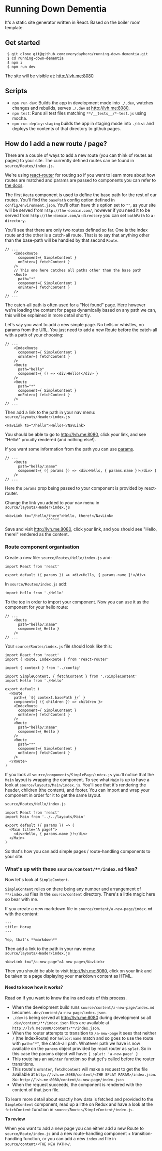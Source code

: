 # Running Down Dementia

It's a static site generator written in React. Based on the boiler room template. 

## Get started

```
 $ git clone git@github.com:everydayhero/running-down-dementia.git
 $ cd running-down-dementia
 $ npm i
 $ npm run dev
```

The site will be visible at: http://lvh.me:8080

## Scripts

* `npm run dev`: Builds the app in development mode into `./.dev`, watches changes and rebuilds, serves `./.dev` at http://lvh.me:8080.
* `npm test`: Runs all test files matching `**/__tests__/*-test.js` using mocha.
* `npm run deploy:staging` builds the app in staging mode into `./dist` and deploys the contents of that directory to github pages.

## How do I add a new route / page?

There are a couple of ways to add a new route (you can think of routes as pages) to your site. The currently defined routes can be found in `source/Routes/index.js`.

We're using [react-router](https://github.com/rackt/react-router) for routing so if you want to learn more about how routes are matched and params are passed to components you can refer to [the docs](https://github.com/rackt/react-router/tree/master/docs).

The first `Route` component is used to define the base path for the rest of our routes. You'll find the `basePath` config option defined in `config/environment.json`. You'll often have this option set to `""`, as your site will be served from `http://the-domain.com/`, however if you need it to be served from `http://the-domain.com/a-directory` you can set `bathPath` to `a-directory`.

You'll see that there are only two routes defined so far. One is the index route and the other is a catch-all route. That is to say that anything other than the base-path will be handled by that second `Route`.

```
// ...
    <IndexRoute
      component={ SimpleContent }
      onEnter={ fetchContent }
    />
    // This one here catches all paths other than the base path
    <Route
      path="*"
      component={ SimpleContent }
      onEnter={ fetchContent }
    />
// ...
```

The catch-all path is often used for a "Not found" page. Here however we're loading the content for pages dynamically based on any path we can, this will be explained in more detail shortly.

Let's say you want to add a new simple page. No bells or whistles, no params from the URL. You just need to add a new Route before the catch-all with a path of your choosing:

```
// ...
    <IndexRoute
      component={ SimpleContent }
      onEnter={ fetchContent }
    />
    <Route
      path="hello"
      component={ () => <div>Hello!</div> }
    />
    <Route
      path="*"
      component={ SimpleContent }
      onEnter={ fetchContent }
    />
// ...
```

Then add a link to the path in your nav menu: `source/layouts/Header/index.js`

```
<NavLink to="/hello">Hello!</NavLink>
```

You should be able to go to http://lvh.me:8080, click your link, and see "Hello!" proudly rendered (and nothing else!).

If you want some information from the path you can use [params](https://github.com/rackt/react-router/blob/master/docs/guides/basics/RouteMatching.md#path-syntax).

```
// ...
    <Route
      path="hello/:name"
      component={ ({ params }) => <div>Hello, { params.name }!</div> }
    />
// ...
```

Here the `params` prop being passed to your component is provided by react-router.

Change the link you added to your nav menu in `source/layouts/Header/index.js`

```
<NavLink to="/hello/there">Hello, there!</NavLink>
                   ^^^^^^
```

Save and visit http://lvh.me:8080, click your link, and you should see "Hello, there!" rendered as the content.

### Route component organisation

Create a new file: `source/Routes/Hello/index.js` and:

```
import React from 'react'

export default ({ params }) => <div>Hello, { params.name }!</div>
```

In `source/Routes/index.js` add:

```
import Hello from './Hello'
```

To the top in order to import your component. Now you can use it as the component for your hello route:

```
// ...
    <Route
      path="hello/:name"
      component={ Hello }
    />
// ...
```

Your `source/Routes/index.js` file should look like this:

```
import React from 'react'
import { Route, IndexRoute } from 'react-router'

import { context } from '../config'

import SimpleContent, { fetchContent } from './SimpleContent'
import Hello from './Hello'

export default (
  <Route
    path={ `${ context.basePath }/` }
    component={ ({ children }) => children }>
    <IndexRoute
      component={ SimpleContent }
      onEnter={ fetchContent }
    />
    <Route
      path="hello/:name"
      component={ Hello }
    />
    <Route
      path="*"
      component={ SimpleContent }
      onEnter={ fetchContent }
    />
  </Route>
)
```

If you look at `source/components/SimplePage/index.js` you'll notice that the `Main` layout is wrapping the component. To see what `Main` is up to have a look at `source/layouts/Main/index.js`. You'll see that it's rendering the header, children (the content), and footer. You can import and wrap your component in order for it to get the same layout.

`source/Routes/Hello/index.js`

```
import React from 'react'
import Main from '../../layouts/Main'

export default ({ params }) => (
  <Main title="A page!">
    <div>Hello, { params.name }!</div>
  </Main>
)
```

So that's how you can add simple pages / route-handling components to your site.

### What's up with these `source/content/**/index.md` files?

Now let's look at `SimpleContent`.

`SimpleContent` relies on there being any number and arrangement of `**/index.md` files in the `source/content` directory. There's a little magic here so bear with me.

If you create a new markdown file in `source/content/a-new-page/index.md` with the content:

```
---
title: Horay
---

Yep, that's **markdown**
```

Then add a link to the path in your nav menu: `source/layouts/Header/index.js`

```
<NavLink to="/a-new-page">A new page</NavLink>
```

Then you should be able to visit http://lvh.me:8080, click on your link and be taken to a page displaying your markdown content as HTML.

#### Need to know how it works?

Read on if you want to know the ins and outs of this process.

* When the development build runs `source/content/a-new-page/index.md` becomes `.dev/content/a-new-page/index.json`.
* `./dev` is being served at http://lvh.me:8080 during development so all `.dev/content/**/index.json` files are available at `http://lvh.me:8080/content/**/index.json`.
* When the router attempts to transition to `/a-new-page` it sees that neither `/` (the IndexRoute) nor `hello/:name` match and so goes to use the route with `path="*"`, the catch-all path. Whatever path we have is now available on the `params` object provided by react router as `splat`. So in this case the params object will have: `{ splat: 'a-new-page' }`
* This route has an `onEnter` function so that get's called before the router transitions.
* This route's `onEnter`, `fetchContent` will make a request to get the file available at `http://lvh.me:8080/content/<THE SPLAT PARAM>/index.json`. So: `http://lvh.me:8080/content/a-new-page/index.json`
* When the request succeeds, the component is rendered with the content of that json file.

To learn more detail about exactly how data is fetched and provided to the `SimpleContent` component, read up a little on Redux and have a look at the `fetchContent` function in `source/Routes/SimpleContent/index.js`.

**To review**

When you want to add a new page you can either add a new Route to `source/Route/index.js` and a new route-handling component + transition-handling function, or you can add a new `index.md` file in `source/content/<THE NEW PATH>/`.
